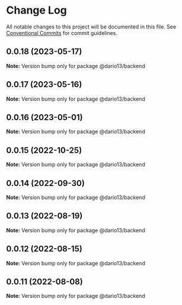 # Change Log

All notable changes to this project will be documented in this file.
See [Conventional Commits](https://conventionalcommits.org) for commit guidelines.

## 0.0.18 (2023-05-17)

**Note:** Version bump only for package @dario13/backend

## 0.0.17 (2023-05-16)

**Note:** Version bump only for package @dario13/backend

## 0.0.16 (2023-05-01)

**Note:** Version bump only for package @dario13/backend

## 0.0.15 (2022-10-25)

**Note:** Version bump only for package @dario13/backend

## 0.0.14 (2022-09-30)

**Note:** Version bump only for package @dario13/backend

## 0.0.13 (2022-08-19)

**Note:** Version bump only for package @dario13/backend

## 0.0.12 (2022-08-15)

**Note:** Version bump only for package @dario13/backend

## 0.0.11 (2022-08-08)

**Note:** Version bump only for package @dario13/backend
